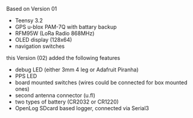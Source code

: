 Based on Version 01
- Teensy 3.2
- GPS u-blox PAM-7Q with battary backup
- RFM95W (LoRa Radio 868MHz)
- OLED display (128x64)
- navigation switches

this Version (02) added the following features
- debug LED (either 3mm 4 leg or Adafruit Piranha)
- PPS LED
- board mounted switches (wires could be connected for box mounted ones)
- second antenna connector (u.fl)
- two types of battery (CR2032 or CR1220)
- OpenLog SDcard based logger, connected via Serial3

